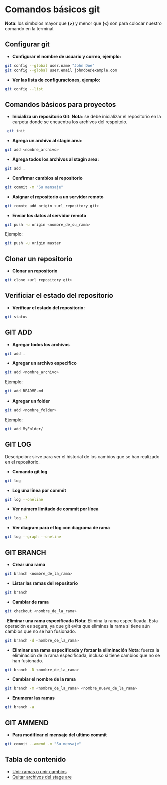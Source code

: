 # Comandos básicos git

**Nota**: los simbolos mayor que **(>)** y menor que **(<)** son para colocar nuestro comando en la terminal.
## **Configurar git**
- **Configurar el nombre de usuario y correo, ejemplo:**
```bash
git config --global user.name "John Doe"
git config --global user.email johndoe@example.com
```

- **Ver las lista de configuraciones, ejemplo:**

```bash
git config --list
```

##  Comandos básicos para proyectos
- **Inicializa un repositorio Git**:
**Nota**: se debe inicializar el repositorio en la carpeta donde se encuentra los archivos del respoitoio.
```bash
 git init
```
- **Agrega un archivo al stagin area**:
```bash
git add <nombre_archivo>
```

- **Agrega todos los archivos al stagin area:**
```bash
git add .
```

- **Confirmar cambios al repositorio**
```bash
git commit -m "Su mensaje"
```

- **Asignar el repositorio a un servidor remoto**
```bash
git remote add origin <url_repository_git>
```

- **Enviar los datos al servidor remoto**
```bash
git push -u origin <nombre_de_su_rama>
```

Ejemplo:
```bash
git push -u origin master
```

## Clonar un repositorio
- **Clonar un repositorio**
```bash
git clone <url_repository_git>
```
## Verificiar el estado del repositorio
- **Verificar el estado del repositorio:**
```bash
git status
```

## **GIT ADD**
- **Agregar todos los archivos**
```bash
git add .
```

- **Agregar un archivo especifico**
```bash
git add <nombre_archivo>
```
Ejemplo: 
```bash
git add README.md
```

- **Agregar un folder**
```bash
git add <nombre_folder>
```
Ejemplo:
```bash
git add MyFolder/
```

## **GIT LOG**
Descripción: sirve para ver el historial de los cambios que se han realizado en el repositorio.
- **Comando git log**
```bash
git log
```

- **Log una línea por commit**
```bash	
git log --oneline
```

- **Ver número limitado de commit por línea**
```bash
git log -3
```

- **Ver diagram para el log con diagrama de rama**
```bash
git log --graph --oneline
```
## **GIT BRANCH**
- **Crear una rama**
```bash
git branch <nombre_de_la_rama>
```
- **Listar las ramas del repositorio**
```bash
git branch
```

- **Cambiar de rama**
```bash
git checkout <nombre_de_la_rama>
```

-**Eliminar una rama especificada**
**Nota**: Elimina la rama especificada. Esta operación es segura, ya que git evita que elimines la rama si tiene aún cambios que no se han fusionado.
```bash
git branch -d <nombre_de_la_rama>
```

- **Eliminar una rama especificada y forzar la eliminación**
**Nota**: fuerza la eliminación de la rama especificada, incluso si tiene cambios que no se han fusionado.
```bash
git branch -D <nombre_de_la_rama>
```

- **Cambiar el nombre de la rama**
```bash
git branch -m <nombre_de_la_rama> <nombre_nuevo_de_la_rama>
```

- **Enumerar las ramas**
```bash
git branch -a
```

## GIT AMMEND
- **Para modificar el mensaje del ultimo commit**
```bash
git commit --amend -m "Su mensaje"
```

## Tabla de contenido
-  [Unir ramas o unir cambios](./docs/UnirCambios.md)
- [Quitar archivos del stage are](./docs/QuitarArchivoStageArea.md)






